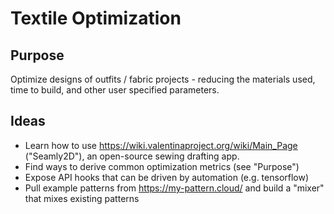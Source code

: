 # Textile Optimization

## Purpose

Optimize designs of outfits / fabric projects - reducing the materials used, time to build, and other user specified parameters.

## Ideas

- Learn how to use https://wiki.valentinaproject.org/wiki/Main_Page ("Seamly2D"), an open-source sewing drafting app.
- Find ways to derive common optimization metrics (see "Purpose")
- Expose API hooks that can be driven by automation (e.g. tensorflow)
- Pull example patterns from https://my-pattern.cloud/ and build a "mixer" that mixes existing patterns
